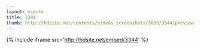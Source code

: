 ```yaml
---
layout: sieutv
title: 3344
thumb: http://hdsite.net/contents/videos_screenshots/3000/3344/preview_360p.mp4.jpg
---
```

{% include iframe src='http://hdsite.net/embed/3344' %}
 
